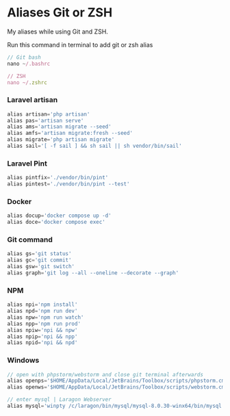 # Aliases Git or ZSH

My aliases while using Git and ZSH.

Run this command in terminal to add git or zsh alias
```javascript
// Git bash
nano ~/.bashrc

// ZSH
nano ~/.zshrc
```

### Laravel artisan
```javascript
alias artisan='php artisan'
alias pas='artisan serve'
alias ams='artisan migrate --seed'
alias amfs='artisan migrate:fresh --seed'
alias migrate='php artisan migrate'
alias sail='[ -f sail ] && sh sail || sh vendor/bin/sail'
```
### Laravel Pint
```javascript
alias pintfix='./vendor/bin/pint'
alias pintest='./vendor/bin/pint --test'
```

### Docker
```javascript
alias docup='docker compose up -d'
alias doce='docker compose exec'
```

### Git command
```javascript
alias gs='git status'
alias gc='git commit'
alias gsw='git switch'
alias graph='git log --all --oneline --decorate --graph'
```

### NPM
```javascript
alias npi='npm install'
alias npd='npm run dev'
alias npw='npm run watch'
alias npp='npm run prod'
alias npiw='npi && npw'
alias npip='npi && npp'
alias npid='npi && npd'
```

### Windows
```javascript
// open with phpstorm/webstorm and close git terminal afterwards
alias openps='$HOME/AppData/Local/JetBrains/Toolbox/scripts/phpstorm.cmd . && exit'
alias openws='$HOME/AppData/Local/JetBrains/Toolbox/scripts/webstorm.cmd . && exit'

// enter mysql | Laragon Webserver
alias mysql='winpty /c/laragon/bin/mysql/mysql-8.0.30-winx64/bin/mysql.exe'
```
